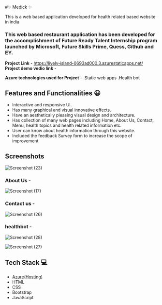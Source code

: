 
#✨ Medick  ✨

This is a web based application developed for health related  based website in india

### This web based restaurant application has been developed for the accomplishment of Future Ready Talent Internship program launched by Microsoft, Future Skills Prime, Quess, Github and EY.


**Project Link** - https://lively-island-0693ad000.3.azurestaticapps.net/
**Project demo vedio link** -

**Azure technologies used for Project** - 
.Static web apps
.Health bot


## Features and Functionalities 😃

- Interactive and responsive UI.
- Has many graphical and visual innovative effects.
- Have an aesthetically pleasing visual design and architecture.
- Has collection of many web pages including Home, About Us, Contact, Menu, health topics and health related information etc.
- User can know about health information through this website.
- Included the feedback Survey form to increase the scope of improvement 

## Screenshots

 ![Screenshot (23)](https://github.com/dwarampud/project3/assets/124042777/54228e5f-77a4-4c1f-a698-4363608fd926)




   

### About Us -




![Screenshot (17)](https://github.com/dwarampud/project3/assets/124042777/7e82268e-172a-437a-a0a5-676ef21a6c0d)


### Contact us -




![Screenshot (26)](https://github.com/dwarampud/project3/assets/124042777/05d89d31-7159-4454-b960-b0f7f9a91d75)




### healthbot -




![Screenshot (28)](https://github.com/dwarampud/project3/assets/124042777/044877b0-b23d-4699-b91c-bc7492dc9131)

![Screenshot (27)](https://github.com/dwarampud/project3/assets/124042777/f5241b4e-7d9c-4271-b546-eda7abd8cb58)

## Tech Stack 💻

- [Azure(Hosting)](https://azure.microsoft.com/en-in/features/azure-portal/)
- HTML
- CSS
- Bootstrap
- JavaScript
